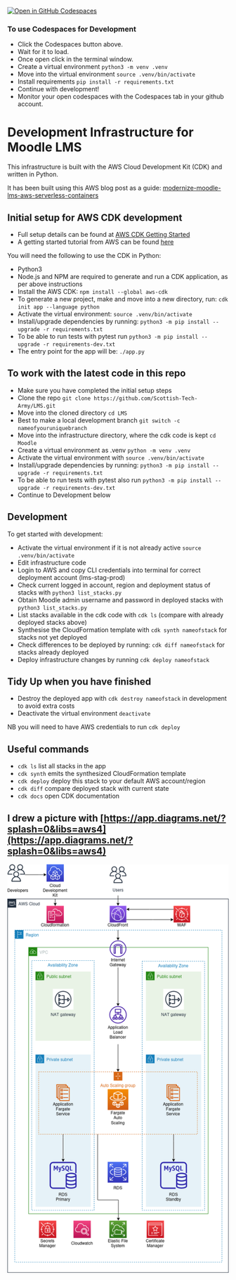 
[![Open in GitHub Codespaces](https://github.com/codespaces/badge.svg)](https://github.com/codespaces/new?hide_repo_select=true&ref=main&repo=593780093)

### To use Codespaces for Development
 * Click the Codespaces button above.
 * Wait for it to load.
 * Once open click in the terminal window.
 * Create a virtual environment `python3 -m venv .venv`
 * Move into the virtual environment `source .venv/bin/activate`
 * Install requirements `pip install -r requirements.txt`
 * Continue with development!
 * Monitor your open codespaces with the Codespaces tab in your github account.

# Development Infrastructure for Moodle LMS

This infrastructure is built with the AWS Cloud Development Kit (CDK) and written in Python.

It has been built using this AWS blog post as a guide: [modernize-moodle-lms-aws-serverless-containers](https://aws.amazon.com/blogs/publicsector/modernize-moodle-lms-aws-serverless-containers/)

## Initial setup for AWS CDK development

 * Full setup details can be found at [AWS CDK Getting Started](https://docs.aws.amazon.com/cdk/v2/guide/getting_started.html)
 * A getting started tutorial from AWS can be found [here](https://aws.amazon.com/getting-started/guides/setup-cdk/)

You will need the following to use the CDK in Python:

 * Python3
 * Node.js and NPM are required to generate and run a CDK application, as per above instructions
 * Install the AWS CDK: `npm install --global aws-cdk`
 * To generate a new project, make and move into a new directory, run: `cdk init app --language python`
 * Activate the virtual environment: `source .venv/bin/activate`
 * Install/upgrade dependencies by running: `python3 -m pip install --upgrade -r requirements.txt`
 * To be able to run tests with pytest run `python3 -m pip install --upgrade -r requirements-dev.txt`
 * The entry point for the app will be: `./app.py`

## To work with the latest code in this repo
 * Make sure you have completed the initial setup steps
 * Clone the repo `git clone https://github.com/Scottish-Tech-Army/LMS.git`
 * Move into the cloned directory `cd LMS`
 * Best to make a local development branch `git switch -c nameofyouruniquebranch`
 * Move into the infrastructure directory, where the cdk code is kept `cd Moodle`
 * Create a virtual environment as .venv `python -m venv .venv`
 * Activate the virtual environment with `source .venv/bin/activate`
 * Install/upgrade dependencies by running: `python3 -m pip install --upgrade -r requirements.txt`
 * To be able to run tests with pytest also run `python3 -m pip install --upgrade -r requirements-dev.txt`
 * Continue to Development below

## Development

To get started with development:

 * Activate the virtual environment if it is not already active `source .venv/bin/activate`
 * Edit infrastructure code
 * Login to AWS and copy CLI credentials into terminal for correct deployment account (lms-stag-prod)
 * Check current logged in account, region and deployment status of stacks with `python3 list_stacks.py`
 * Obtain Moodle admin username and password in deployed stacks with `python3 list_stacks.py`
 * List stacks available in the cdk code with `cdk ls` (compare with already deployed stacks above)
 * Synthesise the CloudFormation template with `cdk synth nameofstack` for stacks not yet deployed
 * Check differences to be deployed by running: `cdk diff nameofstack` for stacks already deployed
 * Deploy infrastructure changes by running `cdk deploy nameofstack`

## Tidy Up when you have finished
 * Destroy the deployed app with `cdk destroy nameofstack` in development to avoid extra costs
 * Deactivate the virtual environment `deactivate`

NB you will need to have AWS credentials to run `cdk deploy`

## Useful commands

 * `cdk ls`          list all stacks in the app
 * `cdk synth`       emits the synthesized CloudFormation template
 * `cdk deploy`      deploy this stack to your default AWS account/region
 * `cdk diff`        compare deployed stack with current state
 * `cdk docs`        open CDK documentation

## I drew a picture with [https://app.diagrams.net/?splash=0&libs=aws4](https://app.diagrams.net/?splash=0&libs=aws4)

![architecture](Arch.drawio.png)


